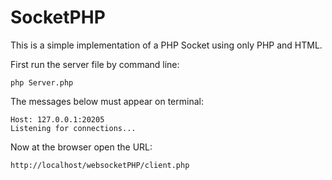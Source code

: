 # SocketPHP

This is a simple implementation of a PHP Socket using only PHP and HTML.

First run the server file by command line:

    php Server.php

The messages below must appear on terminal:

    Host: 127.0.0.1:20205
    Listening for connections...
    
Now at the browser open the URL:

    http://localhost/websocketPHP/client.php
    
